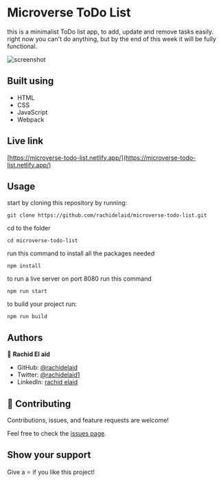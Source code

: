# Microverse ToDo List

this is a minimalist ToDo list app, to add, update and remove tasks easily.
right now you can't do anything, but by the end of this week it will be fully functional.

![screenshot](./screenshot.png)

## Built using

- HTML
- CSS
- JavaScript
- Webpack

## Live link

[https://microverse-todo-list.netlify.app/](https://microverse-todo-list.netlify.app/)

## Usage

start by cloning this repository by running:

```
git clone https://github.com/rachidelaid/microverse-todo-list.git
```

cd to the folder

```
cd microverse-todo-list
```

run this command to install all the packages needed

```
npm install
```

to run a live server on port 8080 run this command

```
npm run start
```

to build your project run:

```
npm run build
```

## Authors

👤 **Rachid El aid**

- GitHub: [@rachidelaid](https://github.com/rachidelaid)
- Twitter: [@rachidelaid1](https://twitter.com/rachidelaid1)
- LinkedIn: [rachid elaid](https://www.linkedin.com/in/rachid-elaid-106336203/)

## 🤝 Contributing

Contributions, issues, and feature requests are welcome!

Feel free to check the [issues page](../../issues/).

## Show your support

Give a ⭐️ if you like this project!
